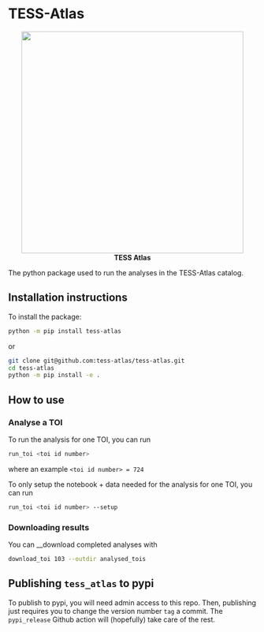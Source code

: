 # TESS-Atlas
<!-- Pytest Coverage Badge:Begin -->


<p align="center">
  <img width = "450" src="https://raw.githubusercontent.com/tess-atlas/tess_atlas_webbuilder/main/source/_static/atlas_logo.png" />
  <br>
  <b>TESS Atlas</b>
</p>

The python package used to run the analyses in the TESS-Atlas catalog.

## Installation instructions
To install the package:
```bash
python -m pip install tess-atlas
```
or
```bash
git clone git@github.com:tess-atlas/tess-atlas.git
cd tess-atlas
python -m pip install -e .
```

## How to use

### Analyse a TOI
To run the analysis for one TOI, you can run
```bash
run_toi <toi id number>
```
where an example `<toi id number> = 724`

To only setup the notebook + data needed for the analysis for one TOI, you can run
```bash
run_toi <toi id number> --setup
```


### Downloading results
You can __download completed analyses with
```bash
download_toi 103 --outdir analysed_tois
```

## Publishing `tess_atlas` to pypi
To publish to pypi, you will need admin access to this repo.
Then, publishing just requires you to change the version number `tag` a commit.
The `pypi_release` Github action will (hopefully) take care of the rest.

